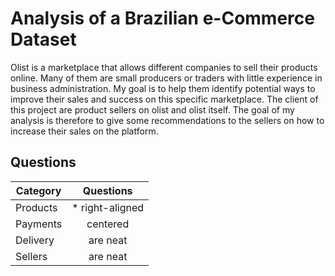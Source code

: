 # Analysis of a Brazilian e-Commerce Dataset
Olist is a marketplace that allows different companies to sell their products online. Many of them are small producers or traders with little experience in business administration. My goal is to help them identify potential ways to improve their sales and success on this specific marketplace. The client of this project are product sellers on olist and olist itself. The goal of my analysis is therefore to give some recommendations to the sellers on how to increase their sales on the platform.

## Questions
| Category      | Questions     | 
| ------------- |:-------------:|
| Products     | * right-aligned |
| Payments      | centered      |  
| Delivery | are neat      |
| Sellers | are neat      |
